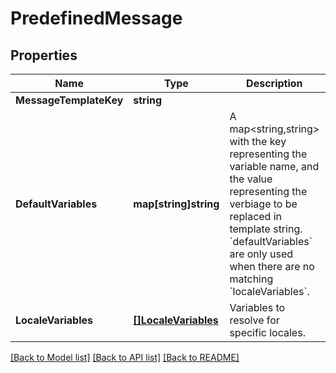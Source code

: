 # PredefinedMessage

## Properties

Name | Type | Description | Notes
------------ | ------------- | ------------- | -------------
**MessageTemplateKey** | **string** |  | 
**DefaultVariables** | **map[string]string** | A map&lt;string,string&gt; with the key representing the variable name, and the value representing the verbiage to be replaced in template string. &#x60;defaultVariables&#x60; are only used when there are no matching &#x60;localeVariables&#x60;.  | [optional] 
**LocaleVariables** | [**[]LocaleVariables**](LocaleVariables.md) | Variables to resolve for specific locales.  | [optional] 

[[Back to Model list]](../README.md#documentation-for-models) [[Back to API list]](../README.md#documentation-for-api-endpoints) [[Back to README]](../README.md)


